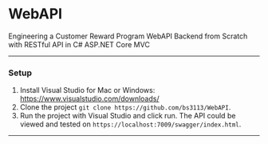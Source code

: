 # WebAPI
Engineering a Customer Reward Program WebAPI Backend from Scratch with RESTful API in C# ASP.NET Core MVC

---
### Setup
1. Install Visual Studio for Mac or Windows: https://www.visualstudio.com/downloads/
2. Clone the project `git clone https://github.com/bs3113/WebAPI`.
3. Run the project with Visual Studio and click run. The API could be viewed and tested on `https://localhost:7009/swagger/index.html`.
---
